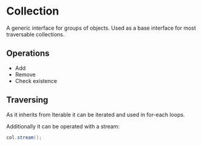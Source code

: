 # Collection

A generic interface for groups of objects. Used as a base interface for most traversable collections.

## Operations

* Add
* Remove
* Check existence

## Traversing

As it inherits from Iterable it can be iterated and used in for-each loops.

Additionally it can be operated with a stream:

```java
col.stream();
```



